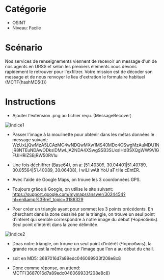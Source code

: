 # Catégorie
 - OSINT 
 - Niveau: Facile

# Scénario
Nos services de renseignements viennent de recevoir un message d'un de nos agents en URSS et selon les premiers éléments nous devons rapidement le retrouver pour l'exfiltrer.
Votre mission est de décoder son message et de nous renvoyer le lieu d'extration le formulaire habituel (MCTF{hashMD5()})

# Instructions

 - Ajouter l'extension .png au fichier reçu. (MessageRecover)

 ![Indice1](/Grande_Roue_Pripyat.png "Grand Roue Pripyat")

 - Passer l'image à la moulinette pour obtenir dans les métas données le message suivant: WzUxLjQwMzA5LCAzMC4wNDQwMXw1MS40MDc4OSwgMzAuMDU1NjR8NTEuNDAwODksIDMwLjA2NDA4XSwgSSB3SUxsIHdBSXQgWW9VIGFUIHRIZSBjRW50RVIu

 - Une fois déchiffrer (Base64), on a: [51.40309, 30.04401|51.40789, 30.05564|51.40089, 30.06408], I wILl wAIt YoU aT tHe cEntER.

 - Avec l'aide de Google Maps, on trouve les 3 coordonnées GPS.

 - Toujours grâce à Google, on utilise le site suivant: https://support.google.com/mymaps/answer/3024454?hl=en&amp%3Bref_topic=3188329

 - Pour créer un triangle ayant pour sommet les 3 points précédents. En cherchant dans la zone dessiné par le triangle, on trouve un seul point d'intéret qui semble correspondre à notre image du début (Чорнобиль). Seul point d'intérêt dans la zone délimitée.

 ![Indice2](/pripyat_maps.png "Triangulation Maps")

 - Dnas notre triangle, on trouve un seul point d'intérêt (Чорнобиль), la grande roue est la même que sur l'image que l'on a au début du chall.

 - soit en MD5: 3687016d7a89edc046069933f208e8c8

 - Donc comme réponse, on attend: MCTF{3687016d7a89edc046069933f208e8c8}
